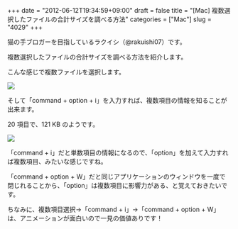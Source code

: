 +++
date = "2012-06-12T19:34:59+09:00"
draft = false
title = "[Mac] 複数選択したファイルの合計サイズを調べる方法"
categories = ["Mac"]
slug = "4029"
+++

猫の手ブロガーを目指しているラクイシ（@rakuishi07）です。

複数選択したファイルの合計サイズを調べる方法を紹介します。

こんな感じで複数ファイルを選択します。

![](/images/2012/06/4029_1.png)

そして「command + option + i」を入力すれば、複数項目の情報を知ることが出来ます。

20 項目で、121 KB のようです。

![](/images/2012/06/4029_2.png)

「command + i」だと単数項目の情報になるので、「option」を加えて入力すれば複数項目、みたいな感じですね。

「command + option + W」だと同じアプリケーションのウィンドウを一度で閉じれることから、「option」は複数項目に影響力がある、と覚えておきたいです。

ちなみに、複数項目選択→「command + i」→「command + option + W」は、アニメーションが面白いので一見の価値ありです！
